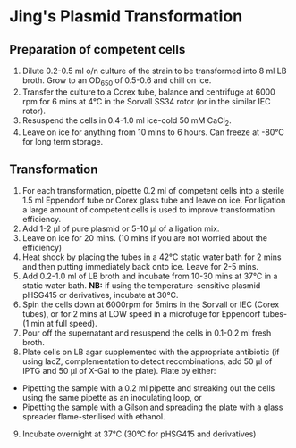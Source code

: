 Jing's Plasmid Transformation
==========## Preparation of competent cells 1. Dilute 0.2-0.5 ml o/n culture of the strain to be transformed into 8 ml LB broth. Grow to an OD<sub>650</sub> of 0.5-0.6 and chill on ice.2. Transfer the culture to a Corex tube, balance and centrifuge at 6000 rpm for 6 mins at 4°C in the Sorvall SS34 rotor (or in the similar IEC rotor).3. Resuspend the cells in 0.4-1.0 ml ice-cold 50 mM CaCl<sub>2</sub>.4. Leave on ice for anything from 10 mins to 6 hours.Can freeze at -80°C for long term storage.## Transformation 1. For each transformation, pipette 0.2 ml of competent cells into a sterile 1.5 ml Eppendorf tube or Corex glass tube and leave on ice. For ligation a large amount of competent cells is used to improve transformation efficiency.2. Add 1-2 µl of pure plasmid or 5-10 µl of a ligation mix.3. Leave on ice for 20 mins. (10 mins if you are not worried about the efficiency)4. Heat shock by placing the tubes in a 42°C static water bath for 2 mins and then putting immediately back onto ice. Leave for 2-5 mins.5. Add 0.2-1.0 ml of LB broth and incubate from 10-30 mins at 37°C in a static water bath.**NB:** if using the temperature-sensitive plasmid pHSG415 or derivatives, incubate at 30°C.6. Spin the cells down at 6000rpm for 5mins in the Sorvall or IEC (Corex tubes), or for 2 mins at LOW speed in a microfuge for Eppendorf tubes-(1 min at full speed).7. Pour off the supernatant and resuspend the cells in 0.1-0.2 ml fresh broth.8. Plate cells on LB agar supplemented with the appropriate antibiotic (if using lacZ, complementation to detect recombinations, add 50 µl of IPTG and 50 µl of X-Gal to the plate).Plate by either:  * Pipetting the sample with a 0.2 ml pipette and streaking out the cells using the same pipette as an inoculating loop, or  * Pipetting the sample with a Gilson and spreading the plate with a glass spreader flame-sterilised with ethanol.9. Incubate overnight at 37°C (30°C for pHSG415 and derivatives)